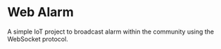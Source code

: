 Web Alarm
===========

A simple IoT project to broadcast alarm within the community using the WebSocket protocol.
